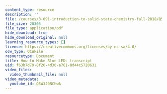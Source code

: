```yaml
---
content_type: resource
description: ''
file: /courses/3-091-introduction-to-solid-state-chemistry-fall-2018/Q5W3J0NChwA_transcript.pdf
file_size: 20305
file_type: application/pdf
hide_download: true
hide_download_original: null
learning_resource_types: []
license: https://creativecommons.org/licenses/by-nc-sa/4.0/
ocw_type: OCWFile
resourcetype: Document
title: How to Make Blue LEDs transcript
uid: f63b7d79-8f26-4d30-a761-8d44c5720631
video_files:
  video_thumbnail_file: null
video_metadata:
  youtube_id: Q5W3J0NChwA
---
```

